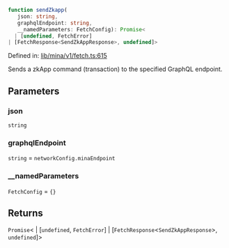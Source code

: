 ```ts
function sendZkapp(
   json: string, 
   graphqlEndpoint: string, 
   __namedParameters: FetchConfig): Promise<
  | [undefined, FetchError]
| [FetchResponse<SendZkAppResponse>, undefined]>
```

Defined in: [lib/mina/v1/fetch.ts:615](https://github.com/o1-labs/o1js/blob/89b7d1522af805d6d4c45a96d7a9cbc29a457aec/src/lib/mina/v1/fetch.ts#L615)

Sends a zkApp command (transaction) to the specified GraphQL endpoint.

## Parameters

### json

`string`

### graphqlEndpoint

`string` = `networkConfig.minaEndpoint`

### \_\_namedParameters

`FetchConfig` = `{}`

## Returns

`Promise`\<
  \| \[`undefined`, `FetchError`\]
  \| \[`FetchResponse`\<`SendZkAppResponse`\>, `undefined`\]\>
